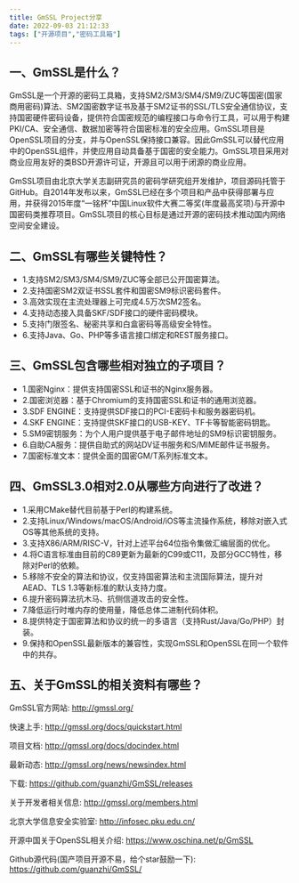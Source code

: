 ```yaml
---
title: GmSSL Project分享
date: 2022-09-03 21:12:33
tags: ["开源项目","密码工具箱"]
---
```


## 一、GmSSL是什么？
<!--more-->
GmSSL是一个开源的密码工具箱，支持SM2/SM3/SM4/SM9/ZUC等国密(国家商用密码)算法、SM2国密数字证书及基于SM2证书的SSL/TLS安全通信协议，支持国密硬件密码设备，提供符合国密规范的编程接口与命令行工具，可以用于构建PKI/CA、安全通信、数据加密等符合国密标准的安全应用。GmSSL项目是OpenSSL项目的分支，并与OpenSSL保持接口兼容。因此GmSSL可以替代应用中的OpenSSL组件，并使应用自动具备基于国密的安全能力。GmSSL项目采用对商业应用友好的类BSD开源许可证，开源且可以用于闭源的商业应用。

GmSSL项目由北京大学关志副研究员的密码学研究组开发维护，项目源码托管于GitHub。自2014年发布以来，GmSSL已经在多个项目和产品中获得部署与应用，并获得2015年度“一铭杯”中国Linux软件大赛二等奖(年度最高奖项)与开源中国密码类推荐项目。GmSSL项目的核心目标是通过开源的密码技术推动国内网络空间安全建设。


## 二、GmSSL有哪些关键特性？
- 1.支持SM2/SM3/SM4/SM9/ZUC等全部已公开国密算法。
- 2.支持国密SM2双证书SSL套件和国密SM9标识密码套件。
- 3.高效实现在主流处理器上可完成4.5万次SM2签名。
- 4.支持动态接入具备SKF/SDF接口的硬件密码模块。
- 5.支持门限签名、秘密共享和白盒密码等高级安全特性。
- 6.支持Java、Go、PHP等多语言接口绑定和REST服务接口。

## 三、GmSSL包含哪些相对独立的子项目？
- 1.国密Nginx：提供支持国密SSL和证书的Nginx服务器。
- 2.国密浏览器：基于Chromium的支持国密SSL和证书的通用浏览器。
- 3.SDF ENGINE：支持提供SDF接口的PCI-E密码卡和服务器密码机。
- 4.SKF ENGINE：支持提供SKF接口的USB-KEY、TF卡等智能密码钥匙。
- 5.SM9密钥服务：为个人用户提供基于电子邮件地址的SM9标识密钥服务。
- 6.自助CA服务：提供自助式的网站DV证书服务和S/MIME邮件证书服务。
- 7.国密标准文本：提供全面的国密GM/T系列标准文本。

## 四、GmSSL3.0相对2.0从哪些方向进行了改进？
- 1.采用CMake替代目前基于Perl的构建系统。
- 2.支持Linux/Windows/macOS/Android/iOS等主流操作系统，移除对嵌入式OS等其他系统的支持。
- 3.支持X86/ARM/RISC-V，针对上述平台64位指令集做汇编层面的优化。
- 4.将C语言标准由目前的C89更新为最新的C99或C11，及部分GCC特性，移除对Perl的依赖。
- 5.移除不安全的算法和协议，仅支持国密算法和主流国际算法，提升对AEAD、TLS 1.3等新标准的默认支持力度。
- 6.提升密码算法抗木马、抗侧信道攻击的安全性。
- 7.降低运行时堆内存的使用量，降低总体二进制代码体积。
- 8.提供特定于国密算法和协议的统一的多语言（支持Rust/Java/Go/PHP）封装。
- 9.保持和OpenSSL最新版本的兼容性，实现GmSSL和OpenSSL在同一个软件中的共存。


## 五、关于GmSSL的相关资料有哪些？
GmSSL官方网站:
http://gmssl.org/

快速上手:
http://gmssl.org/docs/quickstart.html

项目文档:
http://gmssl.org/docs/docindex.html

最新动态:
http://gmssl.org/news/newsindex.html

下载:
https://github.com/guanzhi/GmSSL/releases

关于开发者相关信息:
http://gmssl.org/members.html


北京大学信息安全实验室:
http://infosec.pku.edu.cn/

开源中国关于OpenSSL相关介绍:
https://www.oschina.net/p/GmSSL

Github源代码(国产项目开源不易，给个star鼓励一下):
https://github.com/guanzhi/GmSSL/